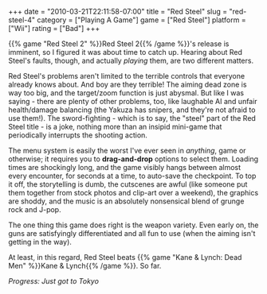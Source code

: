 +++
date = "2010-03-21T22:11:58-07:00"
title = "Red Steel"
slug = "red-steel-4"
category = ["Playing A Game"]
game = ["Red Steel"]
platform = ["Wii"]
rating = ["Bad"]
+++

{{% game "Red Steel 2" %}}Red Steel 2{{% /game %}}'s release is imminent, so I figured it was about time to catch up.  Hearing about Red Steel's faults, though, and actually <i>playing</i> them, are two different matters.

Red Steel's problems aren't limited to the terrible controls that everyone already knows about.  And boy are they terrible!  The aiming dead zone is way too big, and the target/zoom function is just abysmal.  But like I was saying - there are plenty of other problems, too, like laughable AI and unfair health/damage balancing (the Yakuza has snipers, and they're not afraid to use them!).  The sword-fighting - which is to say, the "steel" part of the Red Steel title - is a joke, nothing more than an insipid mini-game that periodically interrupts the shooting action.

The menu system is easily the worst I've ever seen in <i>anything</i>, game or otherwise; it requires you to <b>drag-and-drop</b> options to select them.  Loading times are shockingly long, and the game visibly hangs between almost every encounter, for seconds at a time, to auto-save the checkpoint.  To top it off, the storytelling is dumb, the cutscenes are awful (like someone put them together from stock photos and clip-art over a weekend), the graphics are shoddy, and the music is an absolutely nonsensical blend of grunge rock and J-pop.

The one thing this game does right is the weapon variety.  Even early on, the guns are satisfyingly differentiated and all fun to use (when the aiming isn't getting in the way).

At least, in this regard, Red Steel beats {{% game "Kane &amp; Lynch: Dead Men" %}}Kane &amp; Lynch{{% /game %}}.  So far.

<i>Progress: Just got to Tokyo</i>